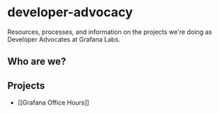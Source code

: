 # developer-advocacy
Resources, processes, and information on the projects we're doing as Developer Advocates at Grafana Labs.

## Who are we?


## Projects

- [[Grafana Office Hours]]